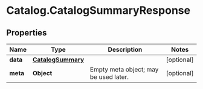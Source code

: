 # Catalog.CatalogSummaryResponse

## Properties
Name | Type | Description | Notes
------------ | ------------- | ------------- | -------------
**data** | [**CatalogSummary**](CatalogSummary.md) |  | [optional] 
**meta** | **Object** | Empty meta object; may be used later. | [optional] 
